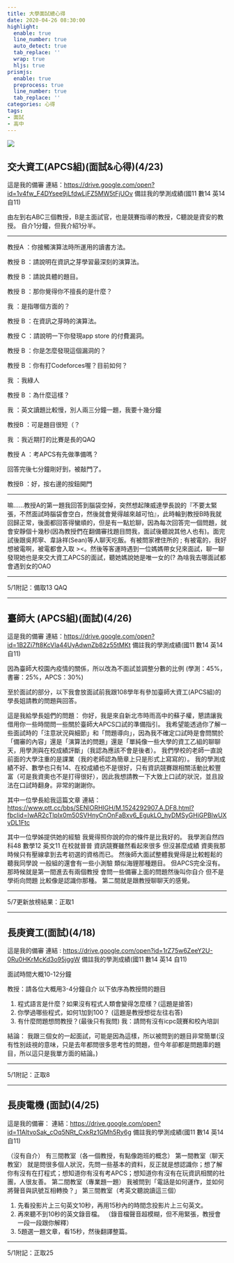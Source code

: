 ```yaml
---
title: 大學面試總心得
date: 2020-04-26 08:30:00
highlight:
  enable: true
  line_number: true
  auto_detect: true
  tab_replace: ''
  wrap: true
  hljs: true
prismjs:
  enable: true
  preprocess: true
  line_number: true
  tab_replace: ''
categories: 心得
tags: 
- 面試
- 高中
---
```


![](https://i.imgur.com/IeHQ56h.jpg)

## 交大資工(APCS組)(面試&心得)(4/23)
這是我的備審
連結：https://drive.google.com/open?id=1v4fw_F4DYsee9jLfdwLjFZ5MW5tFjUOv
備註我的學測成績(國11 數14 英14 自11)

由左到右ABC三個教授，B是主面試官，也是競賽指導的教授，C聽說是資安的教授。
自介1分鐘，但我介紹1分半。

---
教授A ：你接觸演算法時所運用的讀書方法。

教授 B ：請說明在資訊之芽學習最深刻的演算法。

教授 B ：請說具體的題目。

教授 B ：那你覺得你不擅長的是什麼？

我        ：是指哪個方面的？

教授 B ：在資訊之芽時的演算法。

教授 C ：請說明一下你發現app store 的付費漏洞。

教授 B ：你是怎麼發現這個漏洞的？

教授 B ：你有打Codeforces喔？目前如何？

我         ：我綠人

教授 B ：為什麼這樣？

我         ：英文讀題比較慢，別人兩三分鐘一題，我要十幾分鐘

教授B  ：可是題目很短（？

我         ：我近期打的比賽是長的QAQ

教授 A ：考APCS有先做準備嗎？

回答完後七分鐘剛好到，被敲門了。

教授B  ：好，按右邊的按鈕開門

---

嘛......教授A的第一題我回答到腦袋空掉，突然想起陳威達學長說的『不要太緊張，不然面試時腦袋會空白，然後就會覺得越來越可怕』，此時輪到教授B時我就回歸正常，後面都回答得蠻順的，但是有一點尬聊，因為每次回答完一個問題，就會安靜個十幾秒(因為教授們在翻備審找題目問我，面試後聽說其他人也有)。面完試後跟吳邦寧、韋詠祥(Sean)等人聊天吃飯。有被問家裡住所的 ; 有被電的，我好想被電啊，被電都會入取 ><。然後等客運時遇到一位媽媽帶女兒來面試，聊一聊發現她也是來交大資工APCS的面試，聽她媽說她是唯一女的(? 為啥我去哪面試都會遇到女的OAO

---
5/1附記：備取13 QAQ

---

## 臺師大 (APCS組)(面試)(4/26)
這是我的備審
連結：https://drive.google.com/open?id=1B2Zi7ft8KcVla44UyAdwnZb82z55tMKt
備註我的學測成績(國11 數14 英14 自11)

因為臺師大校園內疫情的關係，所以改為不面試並調整分數的比例
(學測：45%，書審：25%，APCS：30%)

至於面試的部分，以下我會放面試前我跟108學年有參加臺師大資工(APCS組)的學長姐請教的問題與回答。

這是我給學長姐們的問題：
       你好，我是來自新北市時雨高中的蘇子權，懇請讓我借用你一些時間問一些關於臺師大APCS口試的準備指引。
       我希望能透過你了解一些面試時的「注意狀況與細節」和「問題導向」，因為我不確定口試時是會問關於「備審的內容」還是「演算法的問題」還是「單純像一些大學的資工乙組的聊聊天，用學測與在校成績評斷」（我認為應該不會是後者）。
       我們學校的老師一直說前面的大學注重的是課業（我的老師認為簡章上只是形式上寫寫的）。
       我的學測成績不好、數學也只有14、在校成績也不是很好，只有資訊競賽跟相關活動比較豐富（可是我資奧也不是打得很好），因此我想請教一下大致上口試的狀況，並且設法在口試時翻身。非常的謝謝你。

其中一位學長給我這篇文章
連結：https://www.ptt.cc/bbs/SENIORHIGH/M.1524292907.A.DF8.html?fbclid=IwAR2cTlpIx0m50SVHnyCnOnFaBxv6_EgukLO_hyDMSyGHiGPBlwUXvDL1Ftc

其中一位學姊提供她的經驗
        我覺得照你說的你的條件是比我好的。
        我學測自然四科48 數學12 英文11 在校就普普 資訊競賽雖然看起來很多 但沒甚麼成績 資奧我那時候只有壓線拿到去考初選的資格而已。
        然後師大面試整體我覺得是比較輕鬆的 聽我同學說 一般組的還會有一些小測驗 類似海貍那種題目。
        但APCS完全沒有。
        那時候就是第一間進去有兩個教授 會問一些備審上面的問題然後叫你自介 但不是學術向問題 比較像是認識你那種。
        第二間就是跟教授聊聊天的感覺。
        
---
5/7更新放榜結果：正取1

---

## 長庚資工(面試)(4/18)
這是我的備審
連結 : https://drive.google.com/open?id=1rZ75w6ZeeY2U-0Ru0HKrMcKd3o95jggW
備註我的學測成績(國11 數14 英14 自11)

面試時間大概10-12分鐘

教授：請各位大概用3-4分鐘自介
以下依序為教授問的題目

1. 程式語言是什麼？如果沒有程式人類會變得怎麼樣？(這題是搶答)
2. 你學過哪些程式，如何1加到100？ (這題是教授想從左往右答)
3. 有什麼問題想問教授？(最後只有我問)
    我：請問有沒有icpc競賽和校內培訓

結論：
        我跟三個女的一起面試，可能是因為這樣，所以被問到的題目非常簡單(沒有性別歧視的意味，只是去年都問很多思考性的問題，但今年卻都是問題庫的題目，所以這只是我單方面的結論。)

---
5/1附記：正取8

---

## 長庚電機 (面試)(4/25)

這是我的備審：
連結：https://drive.google.com/open?id=11AltvoSak_cOq5NRt_CxkRz1GMh5Ry6g
備註我的學測成績(國11 數14 英14 自11)

（沒有自介）
有三間教室（各一個教授，有點像跑班的概念）
第一間教室（聊天教室）
就是問很多個人狀況，先問一些基本的資料，反正就是想認識你；想了解你有沒有在打程式；想知道你有沒有考APCS；想知道你有沒有在玩資訊相關的社團，人很友善。
第二間教室（專業題一題）
我被問到「電話是如何運作，並如何將聲音與訊號互相轉換？」
第三間教室（考英文聽說讀這三個）
1. 先看投影片上三句英文10秒，再用15秒內的時間念投影片上三句英文。
2. 再來聽不到10秒的英文錄音檔。
   （錄音檔聲音超模糊，但不用緊張，教授會一段一段跟你解釋）
3. 5題選一題文章，看15秒，然後翻譯整篇。

---
5/1附記：正取25
